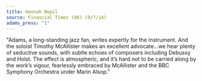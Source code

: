 ```yaml
---
title: Hannah Nepil
source: Financial Times (UK) (9/7/14)
adams_press: "1"
---
```

"Adams, a long-standing jazz fan, writes expertly for the instrument. And the soloist Timothy McAllister makes an excellent advocate...we hear plenty of seductive sounds, with subtle echoes of composers including Debussy and Holst. The effect is atmospheric, and it’s hard not to be carried along by the work’s vigour, fearlessly embraced by McAllister and the BBC Symphony Orchestra under Marin Alsop."
